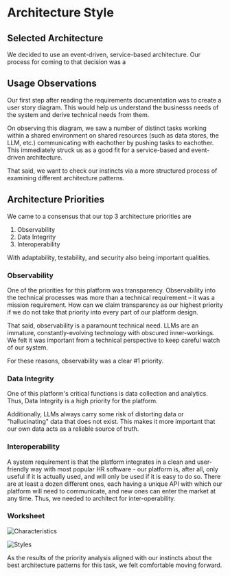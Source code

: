 # Architecture Style

## Selected Architecture

We decided to use an event-driven, service-based architecture. Our process for coming to that decision was a 

## Usage Observations

Our first step after reading the requirements documentation was to create a user story diagram. This would help us understand the businesss needs of the system and derive technical needs from them.

<Usage Diagram here>

On observing this diagram, we saw a number of distinct tasks working within a shared environment on shared resources (such as data stores, the LLM, etc.) communicating with eachother by pushing tasks to eachother. This immediately struck us as a good fit for a service-based and event-driven architecture.

That said, we want to check our instincts via a more structured process of examining different architecture patterns.


## Architecture Priorities

We came to a consensus that our top 3 architecture priorities are 
1. Observability
2. Data Integrity
3. Interoperability

With adaptability, testability, and security also being important qualities.

### Observability

One of the priorities for this platform was transparency. Observability into the technical processes was more than a technical requirement – it was a mission requirement. How can we claim transparency as our highest priority if we do not take that priority into every part of our platform design.

That said, observability is a paramount technical need. LLMs are an immature, constantly-evolving technology with obscured inner-workings. We felt it was important from a technical perspective to keep careful watch of our system.

For these reasons, observability was a clear #1 priority.

### Data Integrity

One of this platform's critical functions is data collection and analytics. Thus, Data Integrity is a high priority for the platform.

Additionally, LLMs always carry some risk of distorting data or "hallucinating" data that does not exist. This makes it more important that our own data acts as a reliable source of truth.

### Interoperability

A system requirement is that the platform integrates in a clean and user-friendly way with most popular HR software - our platform is, after all, only useful if it is actually used, and will only be used if it is easy to do so. There are at least a dozen different ones, each having a unique API with which our platform will need to communicate, and new ones can enter the market at any time. Thus, we needed to architect for inter-operability.


### Worksheet

![Characteristics](/images/styles_worksheet_1.jpeg)

![Styles](/images/styles_worksheet_2.jpeg)

As the results of the priority analysis aligned with our instincts about the best architecture patterns for this task, we felt comfortable moving forward.


